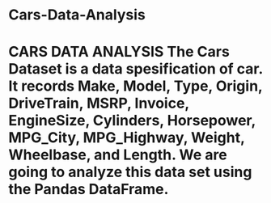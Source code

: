 # Cars-Data-Analysis
# **CARS DATA ANALYSIS**  The Cars Dataset is a data spesification of car. It records Make, Model, Type, Origin, DriveTrain, MSRP, Invoice, EngineSize, Cylinders, Horsepower, MPG_City, MPG_Highway, Weight, Wheelbase, and Length. We are going to analyze this data set using the Pandas DataFrame.
